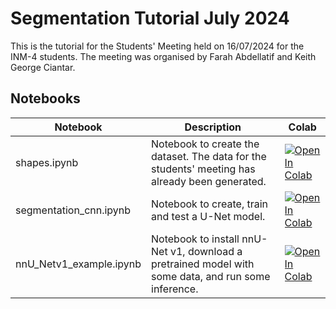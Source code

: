 # Segmentation Tutorial July 2024

This is the tutorial for the Students' Meeting held on 16/07/2024 for the INM-4 students. The meeting was organised by Farah Abdellatif and Keith George Ciantar.

## Notebooks

| Notebook                  | Description                 | Colab  |
| ------------------------- | --------------------------- | ------ |
| shapes.ipynb              | Notebook to create the dataset. The data for the students' meeting has already been generated. | <a target="_blank" href="https://colab.research.google.com/github/KeithGeorgeCiantar/Segmentation-Tutorial/blob/main/shapes.ipynb"><img src="https://colab.research.google.com/assets/colab-badge.svg" alt="Open In Colab"/></a> |
| segmentation_cnn.ipynb    | Notebook to create, train and test a U-Net model. | <a target="_blank" href="https://colab.research.google.com/github/KeithGeorgeCiantar/Segmentation-Tutorial/blob/main/segmentation_cnn.ipynb"><img src="https://colab.research.google.com/assets/colab-badge.svg" alt="Open In Colab"/></a> |
| nnU_Netv1_example.ipynb   | Notebook to install nnU-Net v1, download a pretrained model with some data, and run some inference. | <a target="_blank" href="https://colab.research.google.com/github/KeithGeorgeCiantar/Segmentation-Tutorial/blob/main/nnU-Net_v1_example.ipynb"><img src="https://colab.research.google.com/assets/colab-badge.svg" alt="Open In Colab"/></a> |